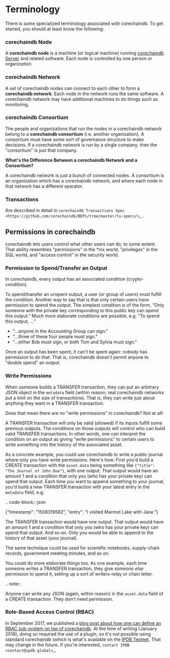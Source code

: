 <!---
Copyright © 2020 Interplanetary Database Association e.V.,
corechaindb and IPDB software contributors.
SPDX-License-Identifier: (Apache-2.0 AND CC-BY-4.0)
Code is Apache-2.0 and docs are CC-BY-4.0
--->

# Terminology

There is some specialized terminology associated with corechaindb. To get started, you should at least know the following:

### corechaindb Node

A **corechaindb node** is a machine (or logical machine) running [corechaindb Server](https://docs.corechaindb.com/projects/server/en/latest/introduction.html) and related software. Each node is controlled by one person or organization.

### corechaindb Network

A set of corechaindb nodes can connect to each other to form a **corechaindb network**. Each node in the network runs the same software. A corechaindb network may have additional machines to do things such as  monitoring.

### corechaindb Consortium

The people and organizations that run the nodes in a corechaindb network belong to a **corechaindb consortium** (i.e. another organization). A consortium must have some sort of governance structure to make decisions. If a corechaindb network is run by a single company, then the "consortium" is just that company.

**What's the Difference Between a corechaindb Network and a Consortium?**

A corechaindb network is just a bunch of connected nodes. A consortium is an organization which has a corechaindb network, and where each node in that network has a different operator.

### Transactions

Are described in detail in `corechaindb Transactions Spec <https://github.com/corechaindb/BEPs/tree/master/tx-specs/>`_ .

## Permissions in corechaindb

corechaindb lets users control what other users can do, to some extent. That ability resembles "permissions" in the \*nix world, "privileges" in the SQL world, and "access control" in the security world.


### Permission to Spend/Transfer an Output

In corechaindb, every output has an associated condition (crypto-condition).

To spend/transfer an unspent output, a user (or group of users) must fulfill the condition. Another way to say that is that only certain users have permission to spend the output. The simplest condition is of the form, "Only someone with the private key corresponding to this public key can spend this output." Much more elaborate conditions are possible, e.g. "To spend this output, …"

- "…anyone in the Accounting Group can sign."
- "…three of these four people must sign."
- "…either Bob must sign, or both Tom and Sylvia must sign."

Once an output has been spent, it can't be spent again: *nobody* has permission to do that. That is, corechaindb doesn't permit anyone to "double spend" an output.


### Write Permissions

When someone builds a TRANSFER transaction, they can put an arbitrary JSON object in the ``metadata`` field (within reason; real corechaindb networks put a limit on the size of transactions). That is, they can write just about anything they want in a TRANSFER transaction.

Does that mean there are no "write permissions" in corechaindb? Not at all!

A TRANSFER transaction will only be valid (allowed) if its inputs fulfill some previous outputs. The conditions on those outputs will control who can build valid TRANSFER transactions. In other words, one can interpret the condition on an output as giving "write permissions" to certain users to write something into the history of the associated asset.

As a concrete example, you could use corechaindb to write a public journal where only you have write permissions. Here's how: First you'd build a CREATE transaction with the ``asset.data`` being something like ``{"title": "The Journal of John Doe"}``, with one output. That output would have an amount 1 and a condition that only you (who has your private key) can spend that output.
Each time you want to append something to your journal, you'd build a new TRANSFER transaction with your latest entry in the ``metadata`` field, e.g.

.. code-block:: json

   {"timestamp": "1508319582",
    "entry": "I visited Marmot Lake with Jane."}

The TRANSFER transaction would have one output. That output would have an amount 1 and a condition that only you (who has your private key) can spend that output. And so on. Only you would be able to append to the history of that asset (your journal).

The same technique could be used for scientific notebooks, supply-chain records, government meeting minutes, and so on.

You could do more elaborate things too. As one example, each time someone writes a TRANSFER transaction, they give *someone else* permission to spend it, setting up a sort of writers-relay or chain letter.

.. note::

   Anyone can write any JSON (again, within reason) in the ``asset.data`` field of a CREATE transaction. They don't need permission.


### Role-Based Access Control (RBAC)

In September 2017, we published a [blog post about how one can define an RBAC sub-system on top of corechaindb](https://blog.corechaindb.com/role-based-access-control-for-corechaindb-assets-b7cada491997).
At the time of writing (January 2018), doing so required the use of a plugin, so it's not possible using standard corechaindb (which is what's available on the [IPDB Testnet](https://test.ipdb.io/>). That may change in the future.
If you're interested, `contact IPDB <contact@ipdb.global>`_.
